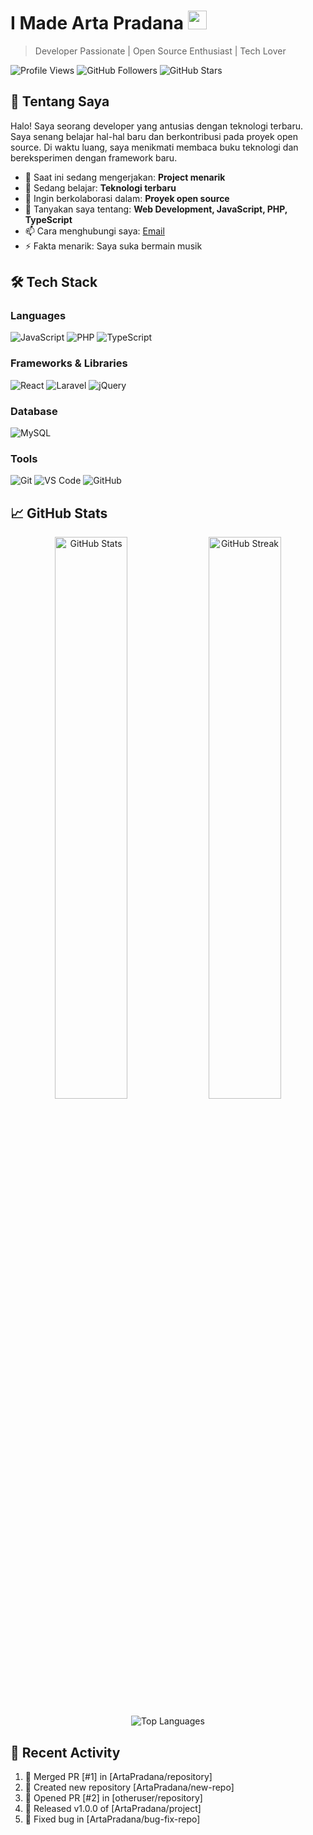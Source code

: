 # I Made Arta Pradana <img src="https://media.giphy.com/media/hvRJCLFzcasrR4ia7z/giphy.gif" width="30px">

> Developer Passionate | Open Source Enthusiast | Tech Lover

![Profile Views](https://komarev.com/ghpvc/?username=ArtaPradana&color=blueviolet)
![GitHub Followers](https://img.shields.io/github/followers/ArtaPradana?label=Follow&style=social)
![GitHub Stars](https://img.shields.io/github/stars/ArtaPradana?label=Stars&style=social)

## 👋 Tentang Saya

Halo! Saya seorang developer yang antusias dengan teknologi terbaru. Saya senang belajar hal-hal baru dan berkontribusi pada proyek open source. Di waktu luang, saya menikmati membaca buku teknologi dan bereksperimen dengan framework baru.

- 🔭 Saat ini sedang mengerjakan: **Project menarik**
- 🌱 Sedang belajar: **Teknologi terbaru**
- 👯 Ingin berkolaborasi dalam: **Proyek open source**
- 💬 Tanyakan saya tentang: **Web Development, JavaScript, PHP, TypeScript**
- 📫 Cara menghubungi saya: [Email](mailto:email@artapradana11@gmail.com)
- ⚡ Fakta menarik: Saya suka bermain musik

## 🛠️ Tech Stack

### **Languages**

![JavaScript](https://img.shields.io/badge/JavaScript-F7DF1E?style=for-the-badge&logo=javascript&logoColor=black)
![PHP](https://img.shields.io/badge/PHP-777BB4?style=for-the-badge&logo=php&logoColor=white)
![TypeScript](https://img.shields.io/badge/TypeScript-007ACC?style=for-the-badge&logo=typescript&logoColor=white)

### **Frameworks & Libraries**

![React](https://img.shields.io/badge/React-20232A?style=for-the-badge&logo=react&logoColor=61DAFB)
![Laravel](https://img.shields.io/badge/Laravel-FF2D20?style=for-the-badge&logo=laravel&logoColor=white)
![jQuery](https://img.shields.io/badge/jQuery-0769AD?style=for-the-badge&logo=jquery&logoColor=white)

### **Database**

![MySQL](https://img.shields.io/badge/MySQL-00000F?style=for-the-badge&logo=mysql&logoColor=white)

### **Tools**

![Git](https://img.shields.io/badge/Git-F05032?style=for-the-badge&logo=git&logoColor=white)
![VS Code](https://img.shields.io/badge/VS_Code-0078D4?style=for-the-badge&logo=visual%20studio%20code&logoColor=white)
![GitHub](https://img.shields.io/badge/GitHub-100000?style=for-the-badge&logo=github&logoColor=white)

## 📈 GitHub Stats

<p align="center">
  <img src="https://github-readme-stats.vercel.app/api?username=ArtaPradana&show_icons=true&theme=default&hide_border=true" alt="GitHub Stats" width="48%">
  <img src="https://github-readme-streak-stats.herokuapp.com/?user=ArtaPradana&theme=default&hide_border=true" alt="GitHub Streak" width="48%">
</p>

<p align="center">
  <img src="https://github-readme-stats.vercel.app/api/top-langs/?username=ArtaPradana&layout=compact&theme=default&hide_border=true" alt="Top Languages">
</p>

## 🌟 Recent Activity

<!--START_SECTION:activity-->

1. 🎉 Merged PR [#1] in [ArtaPradana/repository]
2. 🚀 Created new repository [ArtaPradana/new-repo]
3. 💪 Opened PR [#2] in [otheruser/repository]
4. 🎊 Released v1.0.0 of [ArtaPradana/project]
5. 🐛 Fixed bug in [ArtaPradana/bug-fix-repo]
<!--END_SECTION:activity-->
